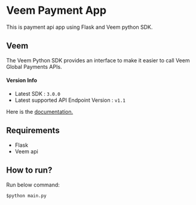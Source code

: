# Veem Payment App
This is payment api app using Flask and Veem python SDK.

## Veem
The Veem Python SDK provides an interface to make it easier to call Veem Global Payments APIs.

#### Version Info
* Latest SDK : `3.0.0`
* Latest supported API Endpoint Version : `v1.1`

Here is the <a href="https://developer.veem.com/reference">documentation.</a>

## Requirements
* Flask
* Veem api

## How to run?
Run below command:
```
$python main.py
```
